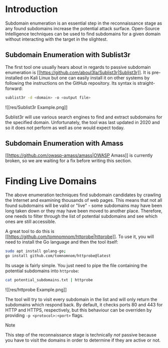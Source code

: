 # Introduction

Subdomain enumeration is an essential step in the reconnaissance stage as any found subdomains increase the potential attack surface. Open-Source Intelligence techniques can be used to find subdomains for a given domain without interacting with the target in the slightest.

## Subdomain Enumeration with Sublist3r

The first tool one usually hears about in regards to passive subdomain enumeration is [[https://github.com/aboul3la/Sublist3r|Sublist3r]]. It is pre-installed on Kali Linux but one can easily install it on other systems by following the instructions on the GitHub repository. Its syntax is straight-forward:

```bash
sublist3r -d <domain> -o <output file>
```

![[res/Sublist3r Example.png]]

Sublist3r will use various search engines to find and extract subdomains for the specified domain. Unfortunately, the tool was last updated in 2020 and so it does not perform as well as one would expect today.

## Subdomain Enumeration with Amass

[[https://github.com/owasp-amass/amass|OWASP Amass]] is currently broken, so we are waiting for a fix before writing this section.

# Finding Live Domains

The above enumeration techniques find subdomain candidates by crawling the Internet and examining thousands of web pages. This means that not all found subdomains will be valid or "live" - some subdomains may have been long taken down or they may have been moved to another place. Therefore, one needs to filter through the list of potential subdomains and see which ones are still accessible.

A great tool to do this is [[https://github.com/tomnomnom/httprobe|httprobe]]. To use it, you will need to install the Go language and then the tool itself:

```bash
sudo apt install golang-go;
go install github.com/tomnomnom/httprobe@latest
```

Its usage is fairly simple. You just need to pipe the file containing the potential subdomains into `httprobe`:

```bash
cat potential_subdomains.txt | httprobe
```

![[res/httprobe Example.png]]

The tool will try to visit every subdomain in the list and will only return the subdomains which respond back. By default, it checks ports 80 and 443 for HTTP and HTTPS, respectively, but this behaviour can be overriden by providing `-p <protocol>:<port>` flags.

>[!NOTE]
>
>This step of the reconnaissance stage is technically *not* passive because you have to visit the domains in order to determine if they are active or not.
>
